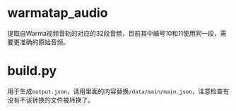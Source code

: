 # warmatap_audio
提取自Warma视频音轨的对应的32段音频，目前其中编号10和11使用同一段，需要更准确的原始音频。

# build.py
用于生成`output.json`，请用里面的内容替换`/data/main/main.json`，注意检查有没有不该转换的文件被转换了。
